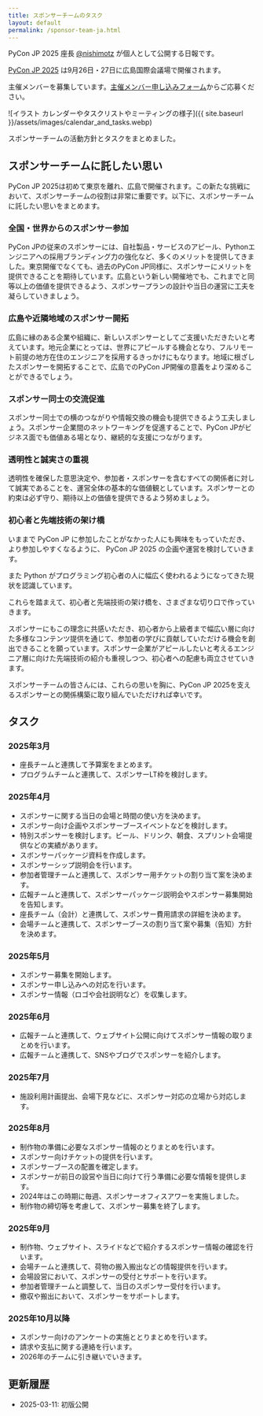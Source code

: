 ```yaml
---
title: スポンサーチームのタスク
layout: default
permalink: /sponsor-team-ja.html
---
```


PyCon JP 2025 座長 [@nishimotz](https://d.nishimotz.com/aboutme) が個人として公開する日報です。

[PyCon JP 2025](https://2025.pycon.jp/) は9月26日・27日に広島国際会議場で開催されます。

主催メンバーを募集しています。[主催メンバー申し込みフォーム](https://forms.gle/7irqYKhZVj7AY7LfA)からご応募ください。

<div class="image-center">
![イラスト カレンダーやタスクリストやミーティングの様子]({{ site.baseurl }}/assets/images/calendar_and_tasks.webp)
</div>

スポンサーチームの活動方針とタスクをまとめました。

## スポンサーチームに託したい思い

PyCon JP 2025は初めて東京を離れ、広島で開催されます。この新たな挑戦において、スポンサーチームの役割は非常に重要です。以下に、スポンサーチームに託したい思いをまとめます。

### 全国・世界からのスポンサー参加

PyCon JPの従来のスポンサーには、自社製品・サービスのアピール、Pythonエンジニアへの採用ブランディング力の強化など、多くのメリットを提供してきました。東京開催でなくても、過去のPyCon JP同様に、スポンサーにメリットを提供できることを期待しています。広島という新しい開催地でも、これまでと同等以上の価値を提供できるよう、スポンサープランの設計や当日の運営に工夫を凝らしていきましょう。

### 広島や近隣地域のスポンサー開拓

広島に縁のある企業や組織に、新しいスポンサーとしてご支援いただきたいと考えています。地元企業にとっては、世界にアピールする機会となり、フルリモート前提の地方在住のエンジニアを採用するきっかけにもなります。地域に根ざしたスポンサーを開拓することで、広島でのPyCon JP開催の意義をより深めることができるでしょう。

### スポンサー同士の交流促進

スポンサー同士での横のつながりや情報交換の機会も提供できるよう工夫しましょう。スポンサー企業間のネットワーキングを促進することで、PyCon JPがビジネス面でも価値ある場となり、継続的な支援につながります。

### 透明性と誠実さの重視

透明性を確保した意思決定や、参加者・スポンサーを含むすべての関係者に対して誠実であることを、運営全体の基本的な価値観としています。スポンサーとの約束は必ず守り、期待以上の価値を提供できるよう努めましょう。

### 初心者と先端技術の架け橋

いままで PyCon JP に参加したことがなかった人にも興味をもっていただき、より参加しやすくなるように、 PyCon JP 2025 の企画や運営を検討していきます。

また Python がプログラミング初心者の人に幅広く使われるようになってきた現状を認識しています。

これらを踏まえて、初心者と先端技術の架け橋を、さまざまな切り口で作っていきます。

スポンサーにもこの理念に共感いただき、初心者から上級者まで幅広い層に向けた多様なコンテンツ提供を通じて、参加者の学びに貢献していただける機会を創出できることを願っています。スポンサー企業がアピールしたいと考えるエンジニア層に向けた先端技術の紹介も重視しつつ、初心者への配慮も両立させていきます。

スポンサーチームの皆さんには、これらの思いを胸に、PyCon JP 2025を支えるスポンサーとの関係構築に取り組んでいただければ幸いです。

## タスク

### 2025年3月

- 座長チームと連携して予算案をまとめます。
- プログラムチームと連携して、スポンサーLT枠を検討します。

### 2025年4月

- スポンサーに関する当日の会場と時間の使い方を決めます。
- スポンサー向け企画やスポンサーブースイベントなどを検討します。
- 特別スポンサーを検討します。ビール、ドリンク、朝食、スプリント会場提供などの実績があります。
- スボンサーパッケージ資料を作成します。
- スポンサーシップ説明会を行います。
- 参加者管理チームと連携して、スポンサー用チケットの割り当て案を決めます。
- 広報チームと連携して、スポンサーパッケージ説明会やスポンサー募集開始を告知します。
- 座長チーム（会計）と連携して、スポンサー費用請求の詳細を決めます。
- 会場チームと連携して、スポンサーブースの割り当て案や募集（告知）方針を決めます。

### 2025年5月

- スポンサー募集を開始します。
- スポンサー申し込みへの対応を行います。
- スポンサー情報（ロゴや会社説明など）を収集します。

### 2025年6月

- 広報チームと連携して、ウェブサイト公開に向けてスポンサー情報の取りまとめを行います。
- 広報チームと連携して、SNSやブログでスポンサーを紹介します。

### 2025年7月

- 施設利用計画提出、会場下見などに、スポンサー対応の立場から対応します。

### 2025年8月

- 制作物の準備に必要なスポンサー情報のとりまとめを行います。
- スポンサー向けチケットの提供を行います。
- スポンサーブースの配置を確定します。
- スポンサーが前日の設営や当日に向けて行う準備に必要な情報を提供します。
- 2024年はこの時期に毎週、スポンサーオフィスアワーを実施しました。
- 制作物の締切等を考慮して、スポンサー募集を終了します。

### 2025年9月

- 制作物、ウェブサイト、スライドなどで紹介するスポンサー情報の確認を行います。
- 会場チームと連携して、荷物の搬入搬出などの情報提供を行います。
- 会場設営において、スポンサーの受付とサポートを行います。
- 参加者管理チームと調整して、当日のスポンサー受付を行います。
- 撤収や搬出において、スポンサーをサポートします。

### 2025年10月以降

- スポンサー向けのアンケートの実施ととりまとめを行います。
- 請求や支払に関する連絡を行います。
- 2026年のチームに引き継いでいきます。

## 更新履歴

- 2025-03-11: 初版公開
